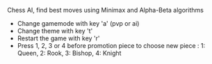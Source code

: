 Chess AI, find best moves using Minimax and Alpha-Beta algorithms

- Change gamemode with key 'a' (pvp or ai)
- Change theme with key 't'
- Restart the game with key 'r'
- Press 1, 2, 3 or 4 before promotion piece to choose new piece : 1: Queen, 2: Rook, 3: Bishop, 4: Knight